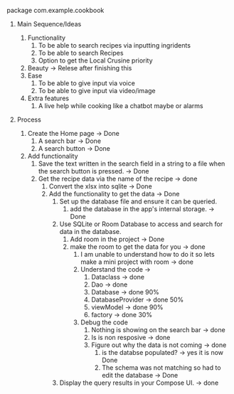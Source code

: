 package com.example.cookbook

1. Main Sequence/Ideas 
    1. Functionality 
        1. To be able to search recipes via inputting ingridents 
        2. To be able to search Recipes
        3. Option to get the Local Crusine priority
    2. Beauty  -> Relese after finishing this
    3. Ease
        1. To be able to give input via voice
        2. To be able to give input via video/image
    4. Extra features
        1. A live help while cooking like a chatbot maybe or alarms 

2. Process
   1. Create the Home page -> Done
      1. A search bar  -> Done
      2. A search button -> Done
   2. Add functionality 
      1. Save the text written in the search field in a string to a file when the search button is pressed.  -> Done
      2. Get the recipe data via the name of the recipe -> done
         1. Convert the xlsx into sqlite -> Done
         2. Add the functionality to get the data  -> Done
            1. Set up the database file and ensure it can be queried.
               1. add the database in the app's internal storage. -> Done
            2. Use SQLite or Room Database to access and search for data in the database.
               1. Add room in the project -> Done
               2. make the room to get the data for you -> done
                  1. I am unable to understand how to do it so lets make a mini project with room -> done
                  2. Understand the code -> 
                     1. Dataclass -> done
                     2. Dao -> done
                     3. Database -> done 90%
                     4. DatabaseProvider -> done 50%
                     5. viewModel -> done 90%
                     6. factory -> done 30%
                  3. Debug the code 
                     1. Nothing is showing on the search bar -> done
                     2. Is is non resposive -> done
                     3. Figure out why the data is not coming -> done
                        1. is the databse populated? -> yes it is now Done
                        2. The schema was not matching so had to edit the database -> Done 
            3. Display the query results in your Compose UI.  -> done